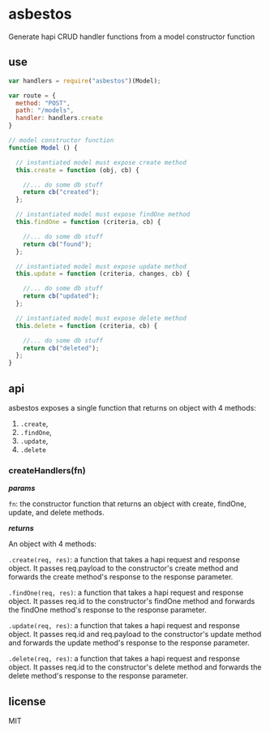 # asbestos
Generate hapi CRUD handler functions from a model constructor function

## use
```js
var handlers = require("asbestos")(Model);

var route = {
  method: "POST",
  path: "/models",
  handler: handlers.create
}

// model constructor function
function Model () {

  // instantiated model must expose create method
  this.create = function (obj, cb) {

    //... do some db stuff
    return cb("created");
  };

  // instantiated model must expose findOne method
  this.findOne = function (criteria, cb) {

    //... do some db stuff
    return cb("found");
  };

  // instantiated model must expose update method
  this.update = function (criteria, changes, cb) {

    //... do some db stuff
    return cb("updated");
  };

  // instantiated model must expose delete method
  this.delete = function (criteria, cb) {

    //... do some db stuff
    return cb("deleted");
  };
}


```

## api

asbestos exposes a single function that returns on object with 4 methods:
1. ```.create```,
2. ```.findOne```,
3. ```.update```,
4. ```.delete```

### createHandlers(fn)

**_params_**

```fn```: the constructor function that returns an object with create, findOne, update, and delete methods.

**_returns_**

An object with 4 methods:

```.create(req, res)```: a function that takes a hapi request and response object. It passes req.payload to the constructor's create method and forwards the create method's response to the response parameter.

```.findOne(req, res)```: a function that takes a hapi request and response object. It passes req.id to the constructor's findOne method and forwards the findOne method's response to the response parameter.

```.update(req, res)```: a function that takes a hapi request and response object. It passes req.id and req.payload to the constructor's update method and forwards the update method's response to the response parameter.

```.delete(req, res)```: a function that takes a hapi request and response object. It passes req.id to the constructor's delete method and forwards the delete method's response to the response parameter.

## license

MIT
